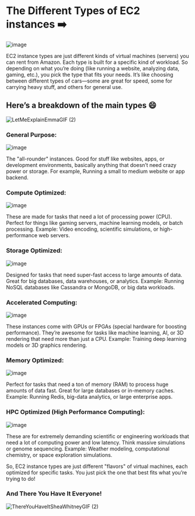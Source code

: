 # The Different Types of EC2 instances ➡️

![image](https://github.com/user-attachments/assets/6161846f-4b66-4f9d-908f-ca09640da75c)

EC2 instance types are just different kinds of virtual machines (servers) you can rent from Amazon. Each type is built for a specific kind of workload. So depending on what you’re doing (like running a website, analyzing data, gaming, etc.), you pick the type that fits your needs. It’s like choosing between different types of cars—some are great for speed, some for carrying heavy stuff, and others for general use.

## Here’s a breakdown of the main types 😄

![LetMeExplainEmmaGIF (2)](https://github.com/user-attachments/assets/aa4bdb6d-6fb6-46fb-b6f5-c9d519a62f4d)

### General Purpose:

![image](https://github.com/user-attachments/assets/a0b1bf20-521b-4b9d-a5c1-2b81fdafaf86)

The "all-rounder" instances. Good for stuff like websites, apps, or development environments, basically anything that doesn’t need crazy power or storage. For example, Running a small to medium website or app backend.

### Compute Optimized:

![image](https://github.com/user-attachments/assets/5f13476d-0798-4032-9a7c-b1ed61b48d76)

These are made for tasks that need a lot of processing power (CPU). Perfect for things like gaming servers, machine learning models, or batch processing.
Example: Video encoding, scientific simulations, or high-performance web servers.

### Storage Optimized:

![image](https://github.com/user-attachments/assets/e330ee87-a9fb-42e0-b4cf-20967a5bb250)

Designed for tasks that need super-fast access to large amounts of data. Great for big databases, data warehouses, or analytics.
Example: Running NoSQL databases like Cassandra or MongoDB, or big data workloads.

### Accelerated Computing:

![image](https://github.com/user-attachments/assets/b280814e-ba8e-4e2e-8de4-5ae9bcd8f418)

These instances come with GPUs or FPGAs (special hardware for boosting performance). They’re awesome for tasks like machine learning, AI, or 3D rendering that need more than just a CPU.
Example: Training deep learning models or 3D graphics rendering.

### Memory Optimized:

![image](https://github.com/user-attachments/assets/cf47f4fa-ade8-4e90-ada0-658bb3aadc5f)

Perfect for tasks that need a ton of memory (RAM) to process huge amounts of data fast. Great for large databases or in-memory caches.
Example: Running Redis, big-data analytics, or large enterprise apps.

### HPC Optimized (High Performance Computing):

![image](https://github.com/user-attachments/assets/46a355df-591c-4710-b53a-2e9c41abaa5a)

These are for extremely demanding scientific or engineering workloads that need a lot of computing power and low latency. Think massive simulations or genome sequencing.
Example: Weather modeling, computational chemistry, or space exploration simulations.

So, EC2 instance types are just different "flavors" of virtual machines, each optimized for specific tasks. You just pick the one that best fits what you’re trying to do!

### And There You Have It Everyone!

![ThereYouHaveItSheaWhitneyGIF (2)](https://github.com/user-attachments/assets/85516aa0-4209-47b2-a31b-849edec9b6fa)
